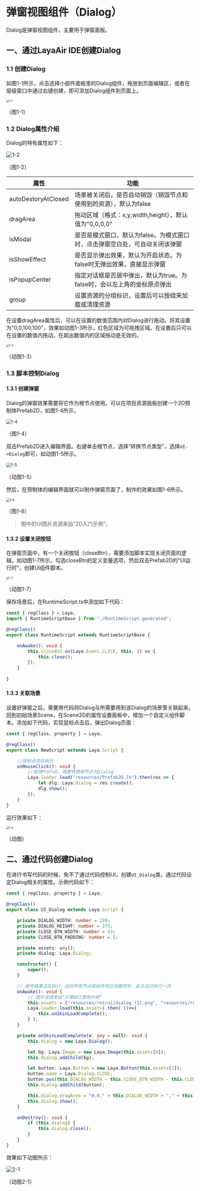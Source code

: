 # 弹窗视图组件（Dialog）

Dialog是弹窗视图组件，主要用于弹窗面板。

## 一、通过LayaAir IDE创建Dialog

### 1.1 创建Dialog

如图1-1所示，点击选择小部件面板里的Dialog组件，拖放到页面编辑区，或者在层级窗口中通过右键创建，即可添加Dialog组件到页面上。

<img src="img/1-1.png" alt="1-1" style="zoom:50%;" />

（图1-1）



### 1.2 Dialog属性介绍

Dialog的特有属性如下：

![1-2](img/1-2.png)

（图1-2）

| 属性                | 功能                                                         |
| ------------------- | ------------------------------------------------------------ |
| autoDestoryAtClosed | 场景被关闭后，是否自动销毁（销毁节点和使用到的资源），默认为false |
| dragArea            | 拖动区域（格式：x,y,width,height），默认值为"0,0,0,0"        |
| isModal             | 是否是模式窗口，默认为false。为模式窗口时，点击弹窗空白处，可自动关闭该弹窗 |
| isShowEffect        | 是否显示弹出效果，默认为开启状态。为false时无弹出效果，直接显示弹窗 |
| isPopupCenter       | 指定对话框是否居中弹出，默认为true。为false时，会以左上角的坐标原点弹出 |
| group               | 设置资源的分组标识，设置后可以按组来加载或清理资源           |

在设置dragArea属性后，可以在设置的数值范围内对Dialog进行拖动。将其设置为"0,0,100,100"，效果如动图1-3所示，红色区域为可拖拽区域。在设置后只可以在设置的数值内拖动，在超出数值内的区域拖动是无效的。

<img src="img/1-3.gif" alt="1-3" style="zoom: 50%;" />

（动图1-3）



### 1.3 脚本控制Dialog

#### 1.3.1 创建弹窗

Dialog的弹窗效果需要将它作为根节点使用。可以在项目资源面板创建一个2D预制体Prefab2D，如图1-4所示。

<img src="img/1-4.png" alt="1-4" style="zoom:80%;" />

（图1-4）

双击Prefab2D进入编辑界面。右键单击根节点，选择“转换节点类型”，选择`UI->Dialog`即可，如动图1-5所示。

<img src="img/1-5.gif" alt="1-5" style="zoom:80%;" />

（动图1-5）

然后，在预制体的编辑界面就可以制作弹窗页面了，制作的效果如图1-6所示。

<img src="img/1-6.png" alt="1-6" style="zoom: 60%;" />

（图1-6）

> 图中的UI图片资源来自“2D入门示例”。



#### 1.3.2 设置关闭按钮

在弹窗页面中，有一个关闭按钮（closeBtn），需要添加脚本实现关闭页面的逻辑。如动图1-7所示，勾选closeBtn的定义变量选项，然后双击Prefab2D的“UI运行时”，创建UI组件脚本。

<img src="img/1-7.gif" alt="1-7" style="zoom: 50%;" />

（动图1-7）

保存场景后，在RuntimeScript.ts中添加如下代码：

```typescript
const { regClass } = Laya;
import { RuntimeScriptBase } from "./RuntimeScript.generated";

@regClass()
export class RuntimeScript extends RuntimeScriptBase {

    onAwake(): void {
        this.closeBtn.on(Laya.Event.CLICK, this, () => {
            this.close();
        });
    }
    
}
```



#### 1.3.3 关联场景

设置好弹窗之后，需要用代码将Dialog与所需要用到该Dialog的场景管关联起来。回到初始场景Scene，在Scene2D的属性设置面板中，增加一个自定义组件脚本。添加如下代码，实现鼠标点击后，弹出Dialog页面：

```typescript
const { regClass, property } = Laya;

@regClass()
export class NewScript extends Laya.Script {

    //鼠标点击后执行
    onMouseClick(): void {
        //使用Prefab，需要转换根节点为Dialog
        Laya.loader.load("resources/Prefab2D.lh").then(res => {
            let dlg: Laya.Dialog = res.create();
            dlg.show();
        });
    }
}
```

运行效果如下：

<img src="img/1-8.gif" alt="1-8" style="zoom:50%;" />

（动图）



## 二、通过代码创建Dialog

在进行书写代码的时候，免不了通过代码控制UI，创建`UI_Dialog`类，通过代码设定Dialog相关的属性。示例代码如下：

```typescript
const { regClass, property } = Laya;

@regClass()
export class UI_Dialog extends Laya.Script {

    private DIALOG_WIDTH: number = 220;
	private DIALOG_HEIGHT: number = 275;
	private CLOSE_BTN_WIDTH: number = 43;
	private CLOSE_BTN_PADDING: number = 5;

	private assets: any[];
    private dialog: Laya.Dialog;

    constructor() {
        super();
    }

    // 组件被激活后执行，此时所有节点和组件均已创建完毕，此方法只执行一次
    onAwake(): void {
        // 图片资源来自“引擎API使用示例”
		this.assets = ["resources/res/ui/dialog (1).png", "resources/res/ui/close.png"];
		Laya.loader.load(this.assets).then( ()=>{
            this.onSkinLoadComplete();
        } );
	}

	private onSkinLoadComplete(e: any = null): void {
		this.dialog = new Laya.Dialog();

		let bg: Laya.Image = new Laya.Image(this.assets[0]);
		this.dialog.addChild(bg);

		let button: Laya.Button = new Laya.Button(this.assets[1]);
		button.name = Laya.Dialog.CLOSE;
		button.pos(this.DIALOG_WIDTH - this.CLOSE_BTN_WIDTH - this.CLOSE_BTN_PADDING, this.CLOSE_BTN_PADDING);
		this.dialog.addChild(button);

		this.dialog.dragArea = "0,0," + this.DIALOG_WIDTH + "," + this.DIALOG_HEIGHT;
		this.dialog.show();
	}

	onDestroy(): void {
		if (this.dialog) {
			this.dialog.close();
		}
	}
}
```

效果如下动图所示：

![2-1](img/2-1.gif)

（动图2-1）





